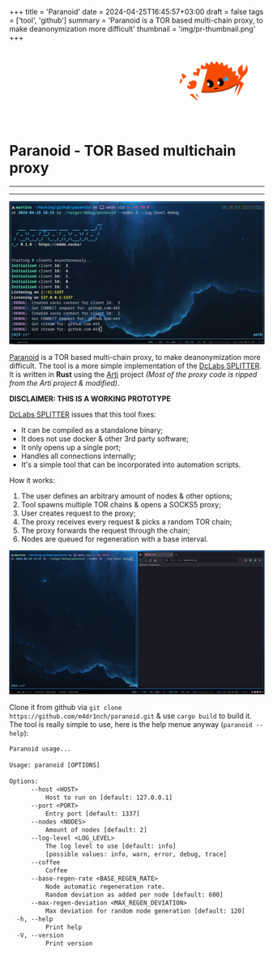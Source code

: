 +++
title = 'Paranoid'
date = 2024-04-25T16:45:57+03:00
draft = false 
tags = ['tool', 'github']
summary = 'Paranoid is a TOR based multi-chain proxy, to make deanonymization more difficult'
thumbnail = 'img/pr-thumbnail.png'
+++

![](img/pr-logo.png#transparent)

Paranoid - TOR Based multichain proxy
======================================
---
---

![](img/pr-terminal.png)

[Paranoid](https://github.com/m4dr1nch/paranoid) is a TOR based multi-chain proxy, to make deanonymization more difficult. The tool is a more simple implementation of the [DcLabs SPLITTER](https://github.com/renergr1nch/splitter). It is written in **Rust** using the [Arti](https://tpo.pages.torproject.net/core/arti/) project *(Most of the proxy code is ripped from the Arti project & modified)*.

**DISCLAIMER: THIS IS A WORKING PROTOTYPE**

[DcLabs SPLITTER](https://github.com/renergr1nch/splitter) issues that this tool fixes:
- It can be compiled as a standalone binary;
- It does not use docker & other 3rd party software;
- It only opens up a single port;
- Handles all connections internally;
- It's a simple tool that can be incorporated into automation scripts.

How it works:
1. The user defines an arbitrary amount of nodes & other options;
2. Tool spawns multiple TOR chains & opens a SOCKS5 proxy;
3. User creates request to the proxy;
4. The proxy receives every request & picks a random TOR chain;
5. The proxy forwards the request through the chain;
6. Nodes are queued for regeneration with a base interval.

![](img/pr-usage.gif)

Clone it from github via `git clone https://github.com/m4dr1nch/paranoid.git` & use `cargo build` to build it. The tool is really simple to use, here is the help menue anyway (`paranoid --help`):
```text
Paranoid usage...

Usage: paranoid [OPTIONS]

Options:
      --host <HOST>
          Host to run on [default: 127.0.0.1]
      --port <PORT>
          Entry port [default: 1337]
      --nodes <NODES>
          Amount of nodes [default: 2]
      --log-level <LOG_LEVEL>
          The log level to use [default: info]
          [possible values: info, warn, error, debug, trace]
      --coffee
          Coffee
      --base-regen-rate <BASE_REGEN_RATE>
          Node automatic regeneration rate.
          Random deviation as added per node [default: 600]
      --max-regen-deviation <MAX_REGEN_DEVIATION>
          Max deviation for random node generation [default: 120]
  -h, --help
          Print help
  -V, --version
          Print version
```
